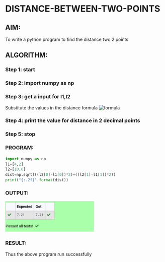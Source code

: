 # DISTANCE-BETWEEN-TWO-POINTS

## AIM:
To write a python program to find the distance two 2 points
## ALGORITHM:
### Step 1: start
### Step 2: import numpy as np
### Step 3: get a input for l1,l2 
Substitute the values in the distance formula  ![formula](./formula.jpg)
### Step 4: print the value for  distance in 2 decimal points
### Step 5: stop
### PROGRAM:
~~~ python
import numpy as np
l1=[4,2]
l2=[10,6]
dist=np.sqrt(((l2[0]-l1[0])*2)+((l2[1]-l1[1])*2))
print("{:.2f}".format(dist))
~~~
  


### OUTPUT:
![output](./distance2.png)


### RESULT:
Thus the above program run successfully
